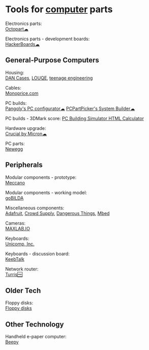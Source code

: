 
# Tools for [computer](https://trendless.tech/database/) parts

Electronics parts:  
[Octopart☁](https://octopart.com/)

Electronics parts - development boards:  
[HackerBoards☁](https://hackerboards.com/)

## General-Purpose Computers

Housing:  
[DAN Cases](https://www.dan-cases.com/),
[LOUQE](https://www.louqe.com/),
[teenage engineering](https://teenage.engineering/)

Cables:  
[Monoprice.com](https://www.monoprice.com/)

PC builds:  
[Pangoly's PC configurator☁](https://pangoly.com/en/pc-configurator)
[PCPartPicker's System Builder☁](https://pcpartpicker.com/list/)

PC builds - 3DMark score:
[PC Building Simulator HTML Calculator](https://jacobwklein.github.io/PC-Building-Simulator/HTML-Calculator/Current-Version/PC-Building-Simulator-HTML-Calculator.html)

Hardware upgrade:  
[Crucial by Micron☁](https://www.crucial.com/)

PC parts:  
[Newegg](https://www.newegg.com/)

## Peripherals

Modular components - prototype:  
[Meccano](https://www.meccano.com/en_us)

Modular components - working model:  
[goBILDA](https://www.gobilda.com/)

Miscellaneous components:  
[Adafruit](https://www.adafruit.com/),
[Crowd Supply](https://www.crowdsupply.com/),
[Dangerous Things](https://dangerousthings.com/),
[Mbed](https://os.mbed.com/)

Cameras:  
[MAXLAB.IO](https://maxlab.io/store/)

Keyboards:  
[Unicomp, Inc.](https://www.pckeyboard.com/page/SFNT)

Keyboards - discussion board:  
[KeebTalk](https://www.keebtalk.com/)

Network router:  
[Turris🆓](https://www.turris.com/)

## Older Tech

Floppy disks:  
[Floppy disks](https://www.floppydisk.com/)

## Other Technology

Handheld e-paper computer:  
[Beepy](https://beepy.sqfmi.com/)
